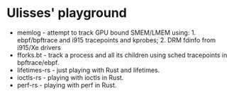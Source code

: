 # Ulisses' playground

* memlog - attempt to track GPU bound SMEM/LMEM using: 1. ebpf/bpftrace and i915 tracepoints and kprobes; 2. DRM fdinfo from i915/Xe drivers
* fforks.bt   - track a process and all its children using sched tracepoints in bpftrace/ebpf.
* lifetimes-rs - just playing with Rust and lifetimes.
* ioctls-rs - playing with ioctls in Rust.
* perf-rs - playing with perf in Rust.
